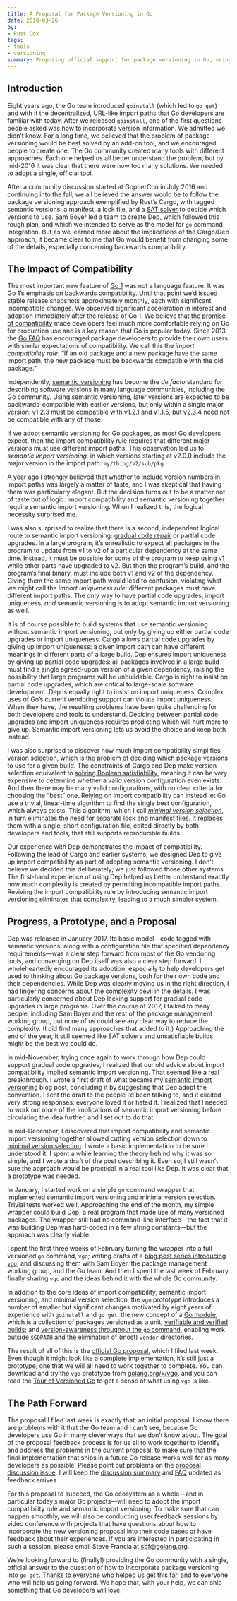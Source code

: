 ```yaml
---
title: A Proposal for Package Versioning in Go
date: 2018-03-26
by:
- Russ Cox
tags:
- tools
- versioning
summary: Proposing official support for package versioning in Go, using Go modules.
---
```


## Introduction

Eight years ago, the Go team introduced `goinstall`
(which led to `go get`)
and with it the decentralized, URL-like import paths
that Go developers are familiar with today.
After we released `goinstall`, one of the first questions people asked
was how to incorporate version information.
We admitted we didn’t know.
For a long time, we believed that the problem of package versioning
would be best solved by an add-on tool,
and we encouraged people to create one.
The Go community created many tools with different approaches.
Each one helped us all better understand the problem,
but by mid-2016 it was clear that there were now too many solutions.
We needed to adopt a single, official tool.

After a community discussion started at GopherCon in July 2016 and continuing into the fall,
we all believed the answer would be to follow the package versioning approach
exemplified by Rust’s Cargo, with tagged semantic versions,
a manifest, a lock file, and a
[SAT solver](https://research.swtch.com/version-sat) to decide which versions to use.
Sam Boyer led a team to create Dep, which followed this rough plan,
and which we intended to serve as the model for `go` command integration.
But as we learned more about the implications of the Cargo/Dep approach,
it became clear to me that Go would benefit from changing
some of the details, especially concerning backwards compatibility.

## The Impact of Compatibility

The most important new feature of
[Go 1](https://blog.golang.org/preview-of-go-version-1)
was not a language feature.
It was Go 1’s emphasis on backwards compatibility.
Until that point we’d issued stable release
snapshots approximately monthly,
each with significant incompatible changes.
We observed significant acceleration in interest and adoption
immediately after the release of Go 1.
We believe that the
[promise of compatibility](/doc/go1compat.html)
made developers feel much more comfortable relying on
Go for production use
and is a key reason that Go is popular today.
Since 2013 the
[Go FAQ](/doc/faq#get_version)
has encouraged package developers to provide their own
users with similar expectations of compatibility.
We call this the _import compatibility rule_:
“If an old package and a new package have the same import path,
the new package must be backwards compatible with the old package.”

Independently,
[semantic versioning](http://semver.org/)
has become the _de facto_
standard for describing software versions in many language communities,
including the Go community.
Using semantic versioning, later versions are expected to be
backwards-compatible with earlier versions,
but only within a single major version:
v1.2.3 must be compatible with v1.2.1 and v1.1.5,
but v2.3.4 need not be compatible with any of those.

If we adopt semantic versioning for Go packages,
as most Go developers expect,
then the import compatibility rule requires that
different major versions must use different import paths.
This observation led us to _semantic import versioning_,
in which versions starting at v2.0.0 include the major
version in the import path: `my/thing/v2/sub/pkg`.

A year ago I strongly believed that whether to include
version numbers in import paths was largely a matter of taste,
and I was skeptical that having them was particularly elegant.
But the decision turns out to be a matter not of taste but of logic:
import compatibility and semantic versioning together require
semantic import versioning.
When I realized this, the logical necessity surprised me.

I was also surprised to realize that
there is a second, independent logical route to
semantic import versioning:
[gradual code repair](/talks/2016/refactor.article)
or partial code upgrades.
In a large program, it’s unrealistic to expect all packages in the program
to update from v1 to v2 of a particular dependency at the same time.
Instead, it must be possible for some of the program to keep using v1
while other parts have upgraded to v2.
But then the program’s build, and the program’s final binary,
must include both v1 and v2 of the dependency.
Giving them the same import path would lead to confusion,
violating what we might call the _import uniqueness rule_:
different packages must have different import paths.
The only way to have
partial code upgrades, import uniqueness, _and_ semantic versioning
is to adopt
semantic import versioning as well.

It is of course possible to build systems that use semantic versioning
without semantic import versioning,
but only by giving up either partial code upgrades or import uniqueness.
Cargo allows partial code upgrades by
giving up import uniqueness:
a given import path can have different meanings
in different parts of a large build.
Dep ensures import uniqueness by
giving up partial code upgrades:
all packages involved in a large build must find
a single agreed-upon version of a given dependency,
raising the possibility that large programs will be unbuildable.
Cargo is right to insist on partial code upgrades,
which are critical to large-scale software development.
Dep is equally right to insist on import uniqueness.
Complex uses of Go’s current vendoring support can violate import uniqueness.
When they have, the resulting problems have been quite challenging
for both developers and tools to understand.
Deciding between partial code upgrades
and import uniqueness
requires predicting which will hurt more to give up.
Semantic import versioning lets us avoid the choice
and keep both instead.

I was also surprised to discover how much
import compatibility simplifies version selection,
which is the problem of deciding which package versions to use for a given build.
The constraints of Cargo and Dep make version selection
equivalent to
[solving Boolean satisfiability](https://research.swtch.com/version-sat),
meaning it can be very expensive to determine whether
a valid version configuration even exists.
And then there may be many valid configurations,
with no clear criteria for choosing the “best” one.
Relying on import compatibility can instead let Go use
a trivial, linear-time algorithm
to find the single best configuration, which always exists.
This algorithm,
which I call
[_minimal version selection_](https://research.swtch.com/vgo-mvs),
in turn eliminates the need for separate lock and manifest files.
It replaces them with a single, short configuration file,
edited directly by both developers and tools,
that still supports reproducible builds.

Our experience with Dep demonstrates the impact of compatibility.
Following the lead of Cargo and earlier systems,
we designed Dep to give up import compatibility
as part of adopting semantic versioning.
I don’t believe we decided this deliberately;
we just followed those other systems.
The first-hand experience of using Dep helped us
better understand exactly how much complexity
is created by permitting incompatible import paths.
Reviving the import compatibility rule
by introducing semantic import versioning
eliminates that complexity,
leading to a much simpler system.

## Progress, a Prototype, and a Proposal

Dep was released in January 2017.
Its basic model—code tagged with
semantic versions, along with a configuration file that
specified dependency requirements—was
a clear step forward from most of the Go vendoring tools,
and converging on Dep itself was also a clear step forward.
I wholeheartedly encouraged its adoption,
especially to help developers get used to thinking about Go package versions,
both for their own code and their dependencies.
While Dep was clearly moving us in the right direction, I had lingering concerns
about the complexity devil in the details.
I was particularly concerned about Dep
lacking support for gradual code upgrades in large programs.
Over the course of 2017, I talked to many people,
including Sam Boyer and the rest of the
package management working group,
but none of us could see any clear way to reduce the complexity.
(I did find many approaches that added to it.)
Approaching the end of the year,
it still seemed like SAT solvers and unsatisfiable builds
might be the best we could do.

In mid-November, trying once again to work through
how Dep could support gradual code upgrades,
I realized that our old advice about import compatibility
implied semantic import versioning.
That seemed like a real breakthrough.
I wrote a first draft of what became my
[semantic import versioning](https://research.swtch.com/vgo-import)
blog post,
concluding it by suggesting that Dep adopt the convention.
I sent the draft to the people I’d been talking to,
and it elicited very strong responses:
everyone loved it or hated it.
I realized that I needed to work out more of the
implications of semantic import versioning
before circulating the idea further,
and I set out to do that.

In mid-December, I discovered that import compatibility
and semantic import versioning together allowed
cutting version selection down to [minimal version selection](https://research.swtch.com/vgo-mvs).
I wrote a basic implementation to be sure I understood it,
I spent a while learning the theory behind why it was so simple,
and I wrote a draft of the post describing it.
Even so, I still wasn’t sure the approach would be practical
in a real tool like Dep.
It was clear that a prototype was needed.

In January, I started work on a simple `go` command wrapper
that implemented semantic import versioning
and minimal version selection.
Trivial tests worked well.
Approaching the end of the month,
my simple wrapper could build Dep,
a real program that made use of many versioned packages.
The wrapper still had no command-line interface—the fact that
it was building Dep was hard-coded in a few string constants—but
the approach was clearly viable.

I spent the first three weeks of February turning the
wrapper into a full versioned `go` command, `vgo`;
writing drafts of a
[blog post series introducing `vgo`](https://research.swtch.com/vgo);
and discussing them with
Sam Boyer, the package management working group,
and the Go team.
And then I spent the last week of February finally
sharing `vgo` and the ideas behind it with the whole Go community.

In addition to the core ideas of import compatibility,
semantic import versioning, and minimal version selection,
the `vgo` prototype introduces a number of smaller
but significant changes motivated by eight years of
experience with `goinstall` and `go get`:
the new concept of a [Go module](https://research.swtch.com/vgo-module),
which is a collection of packages versioned as a unit;
[verifiable and verified builds](https://research.swtch.com/vgo-repro);
and
[version-awareness throughout the `go` command](https://research.swtch.com/vgo-cmd),
enabling work outside `$GOPATH`
and the elimination of (most) `vendor` directories.

The result of all of this is the [official Go proposal](/design/24301-versioned-go),
which I filed last week.
Even though it might look like a complete implementation,
it’s still just a prototype,
one that we will all need to work together to complete.
You can download and try the `vgo` prototype from [golang.org/x/vgo](https://golang.org/x/vgo),
and you can read the
[Tour of Versioned Go](https://research.swtch.com/vgo-tour)
to get a sense of what using `vgo` is like.

## The Path Forward

The proposal I filed last week is exactly that: an initial proposal.
I know there are problems with it that the Go team and I can’t see,
because Go developers use Go in many clever ways that we don’t know about.
The goal of the proposal feedback process is for us all to work together
to identify and address the problems in the current proposal,
to make sure that the final implementation that ships in a future
Go release works well for as many developers as possible.
Please point out problems on the [proposal discussion issue](/issue/24301).
I will keep the
[discussion summary](/issue/24301#issuecomment-371228742)
and
[FAQ](/issue/24301#issuecomment-371228664)
updated as feedback arrives.

For this proposal to succeed, the Go ecosystem as a
whole—and in particular today’s major Go projects—will need to
adopt the import compatibility rule and semantic import versioning.
To make sure that can happen smoothly,
we will also be conducting user feedback sessions
by video conference with projects that have questions about
how to incorporate the new versioning proposal into their code bases
or have feedback about their experiences.
If you are interested in participating in such a session,
please email Steve Francia at spf@golang.org.

We’re looking forward to (finally!) providing the Go community with a single, official answer
to the question of how to incorporate package versioning into `go get`.
Thanks to everyone who helped us get this far, and to everyone who will help us going forward.
We hope that, with your help, we can ship something that Go developers will love.
